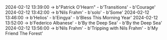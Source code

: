 2024-02-12 13:39:00 -> b"Patrick O'Hearn" - b'Transitions' - b'Courage'
2024-02-12 13:42:00 -> b'Nils Frahm' - b'solo' - b'Some'
2024-02-12 13:46:00 -> b'Helios' - b'Eingya' - b'Bless This Morning Year'
2024-02-12 13:52:00 -> b'Federico Albanese' - b'By the Deep Sea' - b'By the Deep Sea'
2024-02-12 13:56:00 -> b'Nils Frahm' - b'Tripping with Nils Frahm' - b'My Friend The Forest'
